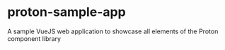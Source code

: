 # proton-sample-app
A sample VueJS web application to showcase all elements of the Proton component library

